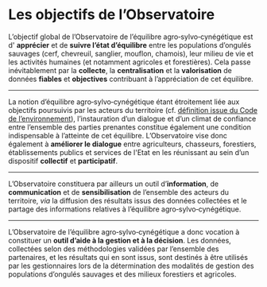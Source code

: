 # Les objectifs de l’Observatoire

L’objectif global de l’Observatoire de l’équilibre agro‑sylvo‑cynégétique est d' **apprécier** et de **suivre l’état d’équilibre** entre les populations d’ongulés sauvages (cerf, chevreuil, sanglier, mouflon, chamois), leur milieu de vie et les activités humaines (et notamment agricoles et forestières). Cela passe inévitablement par la **collecte**, la **centralisation** et la **valorisation** de données **fiables** et **objectives** contribuant à l’appréciation de cet équilibre.

---

La notion d’équilibre agro‑sylvo‑cynégétique étant étroitement liée aux objectifs poursuivis par les acteurs du territoire (cf. [définition issue du Code de l’environnement](#/content/pourquoi)), l’instauration d’un dialogue et d’un climat de confiance entre l’ensemble des parties prenantes constitue également une condition indispensable à l’atteinte de cet équilibre. L’Observatoire vise donc également à **améliorer le dialogue** entre agriculteurs, chasseurs, forestiers, établissements publics et services de l'Etat en les réunissant au sein d’un dispositif **collectif** et **participatif**.

---

L’Observatoire constituera par ailleurs un outil d’**information**, de **communication** et de **sensibilisation** de l’ensemble des acteurs du territoire, *via*  la diffusion des résultats issus des données collectées et le partage des informations relatives à l’équilibre agro‑sylvo‑cynégétique.

---  

L’Observatoire de l’équilibre agro‑sylvo‑cynégétique a donc vocation à constituer un **outil d’aide à la gestion et à la décision**. Les données, collectées selon des méthodologies validées par l’ensemble des partenaires, et les résultats qui en sont issus, sont destinés à être utilisés par les gestionnaires lors de la détermination des modalités de gestion des populations d’ongulés sauvages et des milieux forestiers et agricoles.